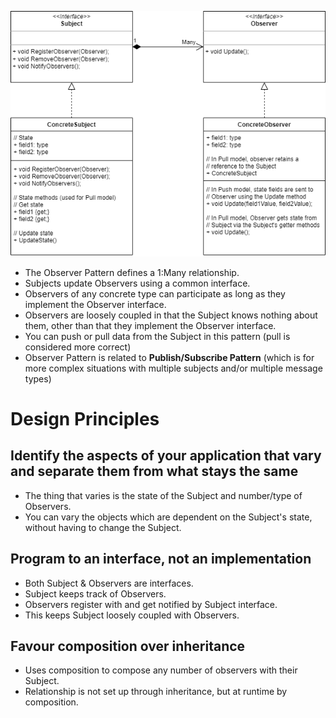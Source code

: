 ![alt text][pattern]

- The Observer Pattern defines a 1:Many relationship.
- Subjects update Observers using a common interface.
- Observers of any concrete type can participate as long as they implement the Observer interface.
- Observers are loosely coupled in that the Subject knows nothing about them, other than that they implement the Observer interface.
- You can push or pull data from the Subject in this pattern (pull is considered more correct)
- Observer Pattern is related to **Publish/Subscribe Pattern** (which is for more complex situations with multiple subjects and/or multiple message types)

# Design Principles
## Identify the aspects of your application that vary and separate them from what stays the same
- The thing that varies is the state of the Subject and number/type of Observers.
- You can vary the objects which are dependent on the Subject's state, without having to change the Subject.

## Program to an interface, not an implementation
- Both Subject & Observers are interfaces.
- Subject keeps track of Observers.
- Observers register with and get notified by Subject interface.
- This keeps Subject loosely coupled with Observers.

## Favour composition over inheritance
- Uses composition to compose any number of observers with their Subject.
- Relationship is not set up through inheritance, but at runtime by composition.


[pattern]: https://github.com/therealjordanlee/Design.Patterns/raw/master/src/Observer/observer.png "Observer Pattern"